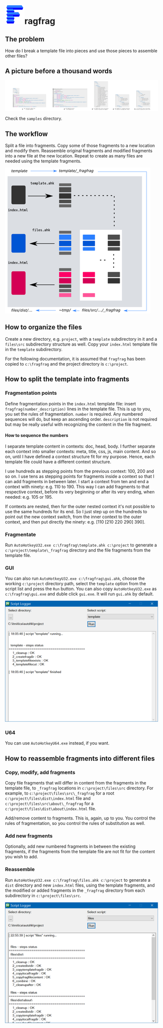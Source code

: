# ![fragfrag logo](screens/fragfrag-logo.png "fragfrag logo")ragfrag

## The problem
How do I break a template file into pieces and use those pieces to assemble other files?

## A picture before a thousand words
![A picture](screens/fragfrag-a-picture.png "A picture")

Check the `samples` directory.

## The workflow
Split a file into fragments. Copy some of those fragments to a new location and modify them. Reassemble original fragments and modified fragments into a new file at the new location. Repeat to create as many files are needed using the template fragments.

![Concept](screens/fragfrag-concept.png "Concept")

## How to organize the files
Create a new directory, e.g. `project`, with a `template` subdirectory in it and a `files\src` subdirectory structure as well. Copy your `index.html` template file in the `template` subdirectory.

For the following documentation, it is assumed that `fragfrag` has been copied to `c:\fragfrag` and the project directory is `c:\project`.

## How to split the template into fragments
### Fragmentation points
Define fragmentation points in the `index.html` template file: insert `fragfrag(number_description)` lines in the template file. This is up to you, you set the rules of fragmentation. `number` is required. Any numbered sequences will do, but keep an ascending order. `description` is not required but may be really useful with recognizing the content in the file fragment.

#### How to sequence the numbers
I separate template content in contexts: doc, head, body. I further separate each context into smaller contexts: meta, title, css, js, main content. And so on, until I have defined a context structure fit for my purpose. Hence, each template file could have a different context structure.

I use hundreds as stepping points from the previous context: 100, 200 and so on. I use tens as stepping points for fragments inside a context so that I can add fragments in between later. I start a context from ten and end a context with ninety: e.g. 110 to 190. This way I can add fragments to that respective context, before its very beginning or after its very ending, when needed: e.g. 105 or 195.

If contexts are nested, then for the outer nested context it's not possible to use the same hundreds for its end. So I just step up on the hundreds to point out the new context switch, from the inner context to the outer context, and then put directly the ninety: e.g. [110 [210 220 290] 390].

### Fragmentate
Run `AutoHotkeyU32.exe c:\fragfrag\template.ahk c:\project` to generate a `c:\project\template\_fragfrag` directory and the file fragments from the template file.

### GUI
You can also run `AutoHotkeyU32.exe c:\fragfrag\gui.ahk`, choose the working `c:\project` directory path, select the `template` option from the script list and press the `Run` button.
You can also copy `AutoHotkeyU32.exe` as `c:\fragfrag\gui.exe` and duble click `gui.exe`. It will run `gui.ahk` by default.

![fragfrag gui](screens/fragfrag-gui.png "fragfrag gui")

### U64
You can use `AutoHotkeyU64.exe` instead, if you want.

## How to reassemble fragments into different files
### Copy, modify, add fragments
Copy file fragments that will differ in content from the fragments in the template file, to `_fragfrag` locations in `c:\project\files\src` directory. For example, to `c:\project\files\src\_fragfrag` for a root `c:\project\files\dist\index.html` file and `c:\project\files\src\about\_fragfrag` for a `c:\project\files\dist\about\index.html` file.

Add/remove content to fragments. This is, again, up to you. You control the rules of fragmentation, so you control the rules of substitution as well.

### Add new fragments
Optionally, add new numbered fragments in between the existing fragments, if the fragments from the template file are not fit for the content you wish to add.

### Reassemble
Run `AutoHotkeyU32.exe c:\fragfrag\files.ahk c:\project` to generate a `dist` directory and new `index.html` files, using the template fragments, and the modified or added fragments in the `_fragfrag` directory from each subdirectory in `c:\project\files\src`.

![fragfrag gui](screens/fragfrag-gui-files.png "fragfrag gui")
